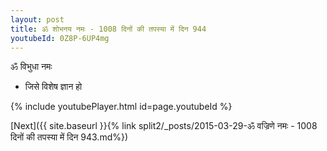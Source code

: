 ```yaml
---
layout: post
title: ॐ शोभनय नमः - 1008 दिनों की तपस्या में दिन 944
youtubeId: 0Z8P-6UP4mg
---
```

 
 
 ॐ विभुधा नमः  
 
 -  जिसे विशेष ज्ञान हो 
 
  
 
  
 
 
 
 
 
 


{% include youtubePlayer.html id=page.youtubeId %}
 
[Next]({{ site.baseurl }}{% link  split2/_posts/2015-03-29-ॐ वज्रिणे नमः - 1008 दिनों की तपस्या में दिन 943.md%})
 
